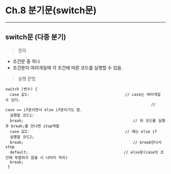 # Ch.8 분기문(switch문)
---
switch문 (다중 분기)
---
> 정의<br>
- 조건문 중 하나
- 조건문이 여러개일때 각 조건에 따른 코드를 실행할 수 있음.

> 실행 문법<br>
```
switch (변수) {
  case 값1:											// case는 여러개일 수 있다.
																// case == if문이면서 else if문이기도 함.
  실행할 코드1:
  break;												// 위 코드를 실행 후 break;를 만나면 stop역할
  case 값2:											// 얘는 else if
  실행할 코드2;
  break;												// break만나서 stop
  default;											// else문(case의 조건에 부합하지 않을 시 나머지 처리)
  break;
 }
```
